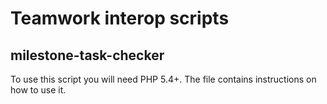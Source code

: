 # Teamwork interop scripts

## milestone-task-checker

To use this script you will need PHP 5.4+. The file contains instructions on how to use it.